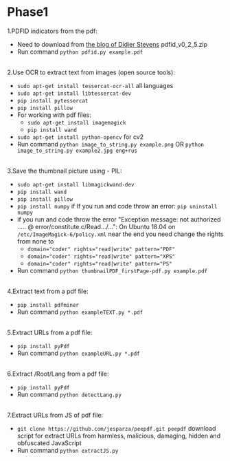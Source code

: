 # Phase1
1.PDFID indicators from the pdf:

  * Need to download from [the blog of Didier Stevens](https://blog.didierstevens.com/programs/pdf-tools/) pdfid_v0_2_5.zip
  * Run command `python pdfid.py example.pdf`
  <br/>
2.Use OCR to extract text from images (open source tools):

  * `sudo apt-get install tessercat-ocr-all`				all languages
  * `sudo apt-get install libtessercat-dev`
  * `pip install pytessercat`				
  * `pip install pillow`
  * For working with pdf files:
    * `sudo apt-get install imagemagick`
    * `pip install wand`
  * `sudo apt-get install python-opencv`				for cv2
  * Run command `python image_to_string.py example.png` OR `python image_to_string.py example2.jpg eng+rus`
  <br/>
3.Save the thumbnail picture using - PIL:

  * `sudo apt-get install libmagickwand-dev`
  * `pip install wand`
  * `pip install pillow`
  * `pip install numpy` if If you run and code throw an error: `pip uninstall numpy`
  * if you run and code throw the error "Exception message: not authorized ..... @ error/constitute.c/Read.../...": On Ubuntu 18.04 on `/etc/ImageMagick-6/policy.xml` near the end you need change the rights from none to 
    * `domain="coder" rights="read|write" pattern="PDF"`
    * `domain="coder" rights="read|write" pattern="XPS"`
    * `domain="coder" rights="read|write" pattern="PS"`
  * Run command `python thumbnailPDF_firstPage-pdf.py example.pdf`
  <br/>
4.Extract text from a pdf file:
  
  * `pip install pdfminer`
  * Run command `python exampleTEXT.py *.pdf`
  <br/>
5.Extract URLs from a pdf file:
  
  * `pip install pyPdf`
  * Run command `python exampleURL.py *.pdf`
  <br/>
6.Extract /Root/Lang from a pdf file:
  
  * `pip install pyPdf`
  * Run command `python detectLang.py`
  <br/>
7.Extract URLs from JS of pdf file:
  
  * `git clone https://github.com/jesparza/peepdf.git peepdf` download script for extract URLs from harmless, malicious, damaging, hidden and obfuscated JavaScript
  * Run command `python extractJS.py`
